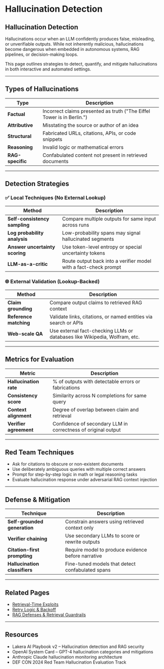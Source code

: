 # Hallucination Detection

## Hallucination Detection

Hallucinations occur when an LLM confidently produces false, misleading, or unverifiable outputs. While not inherently malicious, hallucinations become dangerous when embedded in autonomous systems, RAG pipelines, or decision-making loops.

This page outlines strategies to detect, quantify, and mitigate hallucinations in both interactive and automated settings.

***

## Types of Hallucinations

| Type             | Description                                                            |
| ---------------- | ---------------------------------------------------------------------- |
| **Factual**      | Incorrect claims presented as truth ("The Eiffel Tower is in Berlin.") |
| **Attributive**  | Misstating the source or author of an idea                             |
| **Structural**   | Fabricated URLs, citations, APIs, or code snippets                     |
| **Reasoning**    | Invalid logic or mathematical errors                                   |
| **RAG-specific** | Confabulated content not present in retrieved documents                |

***

## Detection Strategies

### ✅ Local Techniques (No External Lookup)

| Method                         | Description                                                      |
| ------------------------------ | ---------------------------------------------------------------- |
| **Self-consistency sampling**  | Compare multiple outputs for same input across runs              |
| **Log probability analysis**   | Low-probability spans may signal hallucinated segments           |
| **Answer uncertainty scoring** | Use token-level entropy or special uncertainty tokens            |
| **LLM-as-a-critic**            | Route output back into a verifier model with a fact-check prompt |

### 🌐 External Validation (Lookup-Backed)

| Method                 | Description                                                                |
| ---------------------- | -------------------------------------------------------------------------- |
| **Claim grounding**    | Compare output claims to retrieved RAG context                             |
| **Reference matching** | Validate links, citations, or named entities via search or APIs            |
| **Web-scale QA**       | Use external fact-checking LLMs or databases like Wikipedia, Wolfram, etc. |

***

## Metrics for Evaluation

| Metric                 | Description                                                   |
| ---------------------- | ------------------------------------------------------------- |
| **Hallucination rate** | % of outputs with detectable errors or fabrications           |
| **Consistency score**  | Similarity across N completions for same query                |
| **Context alignment**  | Degree of overlap between claim and retrieval                 |
| **Verifier agreement** | Confidence of secondary LLM in correctness of original output |

***

## Red Team Techniques

* Ask for citations to obscure or non-existent documents
* Use deliberately ambiguous queries with multiple correct answers
* Prompt for step-by-step logic in math or legal reasoning tasks
* Evaluate hallucination response under adversarial RAG context injection

***

## Defense & Mitigation

| Technique                     | Description                                        |
| ----------------------------- | -------------------------------------------------- |
| **Self-grounded generation**  | Constrain answers using retrieved context only     |
| **Verifier chaining**         | Use secondary LLMs to score or rewrite outputs     |
| **Citation-first prompting**  | Require model to produce evidence before narrative |
| **Hallucination classifiers** | Fine-tuned models that detect confabulated spans   |

***

## Related Pages

* [Retrieval-Time Exploits](https://cosimo.gitbook.io/llm-security/vector-rag-security/retrieval-time-exploits)
* [Retry Logic & Backoff](https://cosimo.gitbook.io/llm-security/evaluation-and-hardening/retry-logic-and-backoff-techniques)
* [RAG Defenses & Retrieval Guardrails](https://cosimo.gitbook.io/llm-security/defensive-engineering/retrieval-augmented-generation-rag-defenses)

***

## Resources

* Lakera AI Playbook v2 – Hallucination detection and RAG security
* OpenAI System Card – GPT-4 hallucination categories and mitigations
* Anthropic Claude hallucination monitoring architecture
* DEF CON 2024 Red Team Hallucination Evaluation Track
